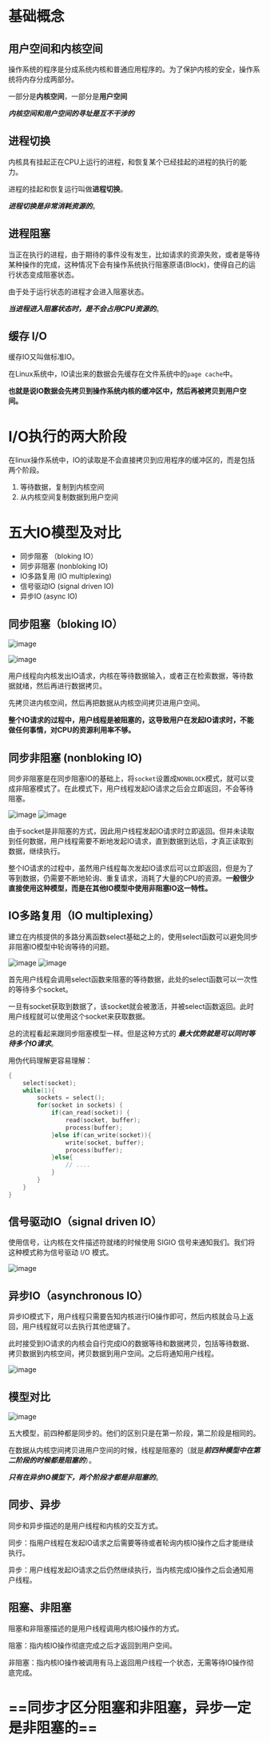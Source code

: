 # 基础概念

## 用户空间和内核空间

操作系统的程序是分成系统内核和普通应用程序的。为了保护内核的安全，操作系统将内存分成两部分。

一部分是**内核空间**，一部分是**用户空间**

***内核空间和用户空间的寻址是互不干涉的***

## 进程切换

内核具有挂起正在CPU上运行的进程，和恢复某个已经挂起的进程的执行的能力。

进程的挂起和恢复运行叫做**进程切换**。

***进程切换是非常消耗资源的***。

## 进程阻塞

当正在执行的进程，由于期待的事件没有发生，比如请求的资源失败，或者是等待某种操作的完成，这种情况下会有操作系统执行阻塞原语(Block)，使得自己的运行状态变成阻塞状态。

由于处于运行状态的进程才会进入阻塞状态。

***当进程进入阻塞状态时，是不会占用CPU资源的***。

## 缓存 I/O

缓存IO又叫做标准IO。

在Linux系统中，IO读出来的数据会先缓存在文件系统中的`page cache`中。

**也就是说IO数据会先拷贝到操作系统内核的缓冲区中，然后再被拷贝到用户空间。**

# I/O执行的两大阶段

在linux操作系统中，IO的读取是不会直接拷贝到应用程序的缓冲区的，而是包括两个阶段。

1. 等待数据，复制到内核空间
2. 从内核空间复制数据到用户空间

# 五大IO模型及对比

- 同步阻塞 （bloking IO）
- 同步非阻塞  (nonbloking IO)
- IO多路复用  (IO multiplexing)
- 信号驱动IO  (signal driven IO)
- 异步IO (async IO)

## 同步阻塞（bloking IO）

![image](https://pic4.zhimg.com/80/v2-4e2522fa7b0d14530b08097821bf8daf_720w.jpg)

![image](https://pic3.zhimg.com/80/v2-8caf9a2d0a49c3d72cddb40de7f2979e_720w.jpg)

用户线程向内核发出IO请求，内核在等待数据输入，或者正在检索数据，等待数据就绪，然后再进行数据拷贝。

先拷贝进内核空间，然后再把数据从内核空间拷贝进用户空间。

**整个IO请求的过程中，用户线程是被阻塞的，这导致用户在发起IO请求时，不能做任何事情，对CPU的资源利用率不够。**

## 同步非阻塞 (nonbloking IO)

同步非阻塞是在同步阻塞IO的基础上，将`socket`设置成`NONBLOCK`模式，就可以变成非阻塞模式了。在此模式下，用户线程发起IO请求之后会立即返回，不会等待阻塞。

![image](https://pic1.zhimg.com/80/v2-911e402697f97ffe8e5a5600c7270a3c_720w.jpg)
![image](https://pic2.zhimg.com/80/v2-6d7f042c99e0117df576b4e3e09f22f9_720w.jpg)

由于socket是非阻塞的方式，因此用户线程发起IO请求时立即返回。但并未读取到任何数据，用户线程需要不断地发起IO请求，直到数据到达后，才真正读取到数据，继续执行。

整个IO请求的过程中，虽然用户线程每次发起IO请求后可以立即返回，但是为了等到数据，仍需要不断地轮询、重复请求，消耗了大量的CPU的资源。**一般很少直接使用这种模型，而是在其他IO模型中使用非阻塞IO这一特性。**

## IO多路复用（IO multiplexing）

建立在内核提供的多路分离函数select基础之上的，使用select函数可以避免同步非阻塞IO模型中轮询等待的问题。

![image](https://pic2.zhimg.com/80/v2-12733e29dd55aa383bd11b915380c731_720w.jpg)
![image](https://pic2.zhimg.com/80/v2-fba6c2868dc5d8e1f369c09e785ace61_720w.jpg)

首先用户线程会调用select函数来阻塞的等待数据，此处的select函数可以一次性的等待多个socket。

一旦有socket获取到数据了，该socket就会被激活，并被select函数返回。此时用户线程就可以使用这个socket来获取数据。

总的流程看起来跟同步阻塞模型一样。但是这种方式的 ***最大优势就是可以同时等待多个IO请求***。

用伪代码理解更容易理解：

```C
{
    select(socket);
    while(1){
        sockets = select();
        for(socket in sockets) {
            if(can_read(socket)) {
                read(socket, buffer);
                process(buffer);
            }else if(can_write(socket)){
                write(socket, buffer);
                process(buffer);
            }else{
                // ....
            }
        }
    }
}
```

## 信号驱动IO（signal driven IO）

使用信号，让内核在文件描述符就绪的时候使用 SIGIO 信号来通知我们。我们将这种模式称为信号驱动 I/O 模式。

![image](https://pic4.zhimg.com/80/v2-60846891d1313780332404b3deaf70af_720w.jpg)

## 异步IO（asynchronous IO）

异步IO模式下，用户线程只需要告知内核进行IO操作即可，然后内核就会马上返回，用户线程就可以去执行其他逻辑了。

此时接受到IO请求的内核会自行完成IO的数据等待和数据拷贝，包括等待数据、拷贝数据到内核空间，拷贝数据到用户空间。之后将通知用户线程。

![image](https://pic1.zhimg.com/80/v2-88b4fa8799f704a2af612bf7d5d3fe08_720w.jpg)


## 模型对比

![image](https://pic4.zhimg.com/80/v2-a9da26b83eb1011b230647977d16c8f7_720w.jpg)

五大模型，前四种都是同步的。他们的区别只是在第一阶段，第二阶段是相同的。

在数据从内核空间拷贝进用户空间的时候，线程是阻塞的（就是***前四种模型中在第二阶段的时候都是阻塞的***）。

***只有在异步IO模型下，两个阶段才都是非阻塞的***。

## 同步、异步

同步和异步描述的是用户线程和内核的交互方式。

同步：指用户线程在发起IO请求之后需要等待或者轮询内核IO操作之后才能继续执行。

异步：用户线程发起IO请求之后仍然继续执行，当内核完成IO操作之后会通知用户线程。

## 阻塞、非阻塞

阻塞和非阻塞描述的是用户线程调用内核IO操作的方式。

阻塞：指内核IO操作彻底完成之后才返回到用户空间。

非阻塞：指内核IO操作被调用有马上返回用户线程一个状态，无需等待IO操作彻底完成。

# ==同步才区分阻塞和非阻塞，异步一定是非阻塞的==